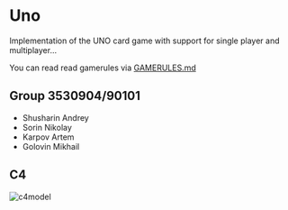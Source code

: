 # Uno
Implementation of the UNO card game with support for single player and multiplayer...

You can read read gamerules via [GAMERULES.md](https://github.com/ShusharinAndrey/Uno/blob/Nikolay/GAMERULES.md)

## Group 3530904/90101
* Shusharin Andrey
* Sorin Nikolay
* Karpov Artem 
* Golovin Mikhail

## C4

![c4model](https://user-images.githubusercontent.com/83543428/149623046-8353e61c-bb19-48ea-9c4f-6566900334f0.png)
